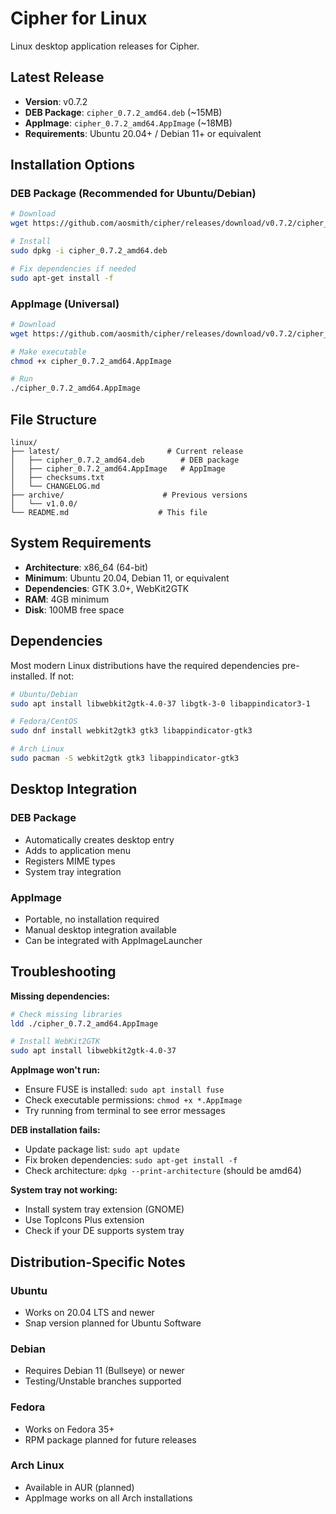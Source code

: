 # Cipher for Linux

Linux desktop application releases for Cipher.

## Latest Release

- **Version**: v0.7.2
- **DEB Package**: `cipher_0.7.2_amd64.deb` (~15MB)
- **AppImage**: `cipher_0.7.2_amd64.AppImage` (~18MB)
- **Requirements**: Ubuntu 20.04+ / Debian 11+ or equivalent

## Installation Options

### DEB Package (Recommended for Ubuntu/Debian)

```bash
# Download
wget https://github.com/aosmith/cipher/releases/download/v0.7.2/cipher_0.7.2_amd64.deb

# Install
sudo dpkg -i cipher_0.7.2_amd64.deb

# Fix dependencies if needed
sudo apt-get install -f
```

### AppImage (Universal)

```bash
# Download
wget https://github.com/aosmith/cipher/releases/download/v0.7.2/cipher_0.7.2_amd64.AppImage

# Make executable
chmod +x cipher_0.7.2_amd64.AppImage

# Run
./cipher_0.7.2_amd64.AppImage
```

## File Structure

```
linux/
├── latest/                        # Current release
│   ├── cipher_0.7.2_amd64.deb        # DEB package
│   ├── cipher_0.7.2_amd64.AppImage   # AppImage
│   ├── checksums.txt
│   └── CHANGELOG.md
├── archive/                      # Previous versions
│   └── v1.0.0/
└── README.md                    # This file
```

## System Requirements

- **Architecture**: x86_64 (64-bit)
- **Minimum**: Ubuntu 20.04, Debian 11, or equivalent
- **Dependencies**: GTK 3.0+, WebKit2GTK
- **RAM**: 4GB minimum
- **Disk**: 100MB free space

## Dependencies

Most modern Linux distributions have the required dependencies pre-installed. If not:

```bash
# Ubuntu/Debian
sudo apt install libwebkit2gtk-4.0-37 libgtk-3-0 libappindicator3-1

# Fedora/CentOS
sudo dnf install webkit2gtk3 gtk3 libappindicator-gtk3

# Arch Linux
sudo pacman -S webkit2gtk gtk3 libappindicator-gtk3
```

## Desktop Integration

### DEB Package
- Automatically creates desktop entry
- Adds to application menu
- Registers MIME types
- System tray integration

### AppImage
- Portable, no installation required
- Manual desktop integration available
- Can be integrated with AppImageLauncher

## Troubleshooting

**Missing dependencies:**
```bash
# Check missing libraries
ldd ./cipher_0.7.2_amd64.AppImage

# Install WebKit2GTK
sudo apt install libwebkit2gtk-4.0-37
```

**AppImage won't run:**
- Ensure FUSE is installed: `sudo apt install fuse`
- Check executable permissions: `chmod +x *.AppImage`
- Try running from terminal to see error messages

**DEB installation fails:**
- Update package list: `sudo apt update`
- Fix broken dependencies: `sudo apt-get install -f`
- Check architecture: `dpkg --print-architecture` (should be amd64)

**System tray not working:**
- Install system tray extension (GNOME)
- Use TopIcons Plus extension
- Check if your DE supports system tray

## Distribution-Specific Notes

### Ubuntu
- Works on 20.04 LTS and newer
- Snap version planned for Ubuntu Software

### Debian
- Requires Debian 11 (Bullseye) or newer
- Testing/Unstable branches supported

### Fedora
- Works on Fedora 35+
- RPM package planned for future releases

### Arch Linux
- Available in AUR (planned)
- AppImage works on all Arch installations